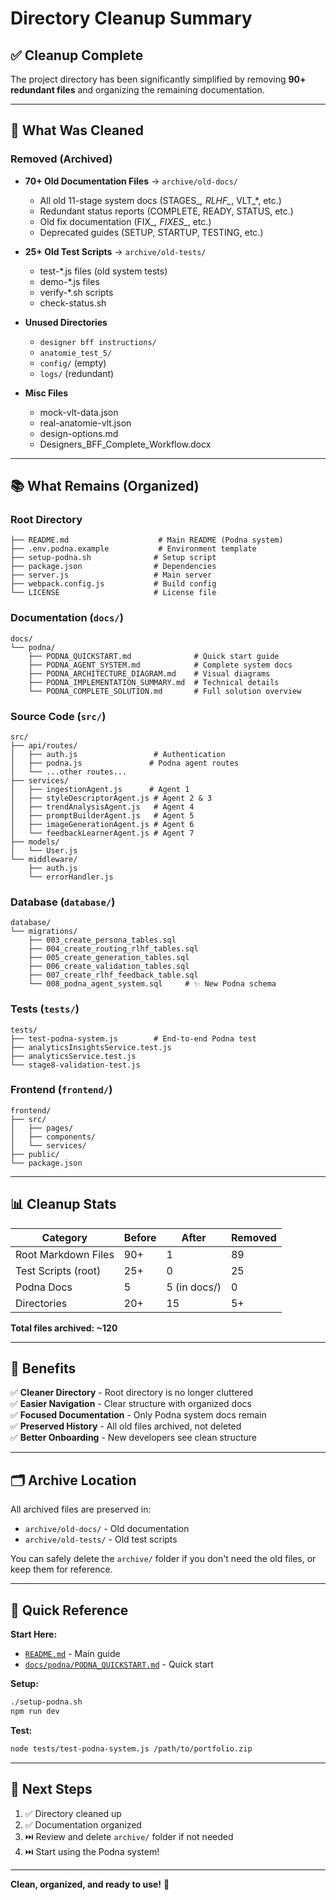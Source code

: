 # Directory Cleanup Summary

## ✅ Cleanup Complete

The project directory has been significantly simplified by removing **90+ redundant files** and organizing the remaining documentation.

---

## 📁 What Was Cleaned

### Removed (Archived)
- **70+ Old Documentation Files** → `archive/old-docs/`
  - All old 11-stage system docs (STAGES_*, RLHF_*, VLT_*, etc.)
  - Redundant status reports (COMPLETE, READY, STATUS, etc.)
  - Old fix documentation (FIX_*, FIXES_*, etc.)
  - Deprecated guides (SETUP, STARTUP, TESTING, etc.)

- **25+ Old Test Scripts** → `archive/old-tests/`
  - test-*.js files (old system tests)
  - demo-*.js files
  - verify-*.sh scripts
  - check-status.sh

- **Unused Directories**
  - `designer bff instructions/`
  - `anatomie_test_5/`
  - `config/` (empty)
  - `logs/` (redundant)

- **Misc Files**
  - mock-vlt-data.json
  - real-anatomie-vlt.json
  - design-options.md
  - Designers_BFF_Complete_Workflow.docx

---

## 📚 What Remains (Organized)

### Root Directory
```
├── README.md                    # Main README (Podna system)
├── .env.podna.example           # Environment template
├── setup-podna.sh              # Setup script
├── package.json                # Dependencies
├── server.js                   # Main server
├── webpack.config.js           # Build config
└── LICENSE                     # License file
```

### Documentation (`docs/`)
```
docs/
└── podna/
    ├── PODNA_QUICKSTART.md              # Quick start guide
    ├── PODNA_AGENT_SYSTEM.md            # Complete system docs
    ├── PODNA_ARCHITECTURE_DIAGRAM.md    # Visual diagrams
    ├── PODNA_IMPLEMENTATION_SUMMARY.md  # Technical details
    └── PODNA_COMPLETE_SOLUTION.md       # Full solution overview
```

### Source Code (`src/`)
```
src/
├── api/routes/
│   ├── auth.js                 # Authentication
│   ├── podna.js               # Podna agent routes
│   └── ...other routes...
├── services/
│   ├── ingestionAgent.js      # Agent 1
│   ├── styleDescriptorAgent.js # Agent 2 & 3
│   ├── trendAnalysisAgent.js   # Agent 4
│   ├── promptBuilderAgent.js   # Agent 5
│   ├── imageGenerationAgent.js # Agent 6
│   └── feedbackLearnerAgent.js # Agent 7
├── models/
│   └── User.js
└── middleware/
    ├── auth.js
    └── errorHandler.js
```

### Database (`database/`)
```
database/
└── migrations/
    ├── 003_create_persona_tables.sql
    ├── 004_create_routing_rlhf_tables.sql
    ├── 005_create_generation_tables.sql
    ├── 006_create_validation_tables.sql
    ├── 007_create_rlhf_feedback_table.sql
    └── 008_podna_agent_system.sql     # ✨ New Podna schema
```

### Tests (`tests/`)
```
tests/
├── test-podna-system.js        # End-to-end Podna test
├── analyticsInsightsService.test.js
├── analyticsService.test.js
└── stage8-validation-test.js
```

### Frontend (`frontend/`)
```
frontend/
├── src/
│   ├── pages/
│   ├── components/
│   └── services/
├── public/
└── package.json
```

---

## 📊 Cleanup Stats

| Category | Before | After | Removed |
|----------|--------|-------|---------|
| Root Markdown Files | 90+ | 1 | 89 |
| Test Scripts (root) | 25+ | 0 | 25 |
| Podna Docs | 5 | 5 (in docs/) | 0 |
| Directories | 20+ | 15 | 5+ |

**Total files archived: ~120**

---

## 🎯 Benefits

✅ **Cleaner Directory** - Root directory is no longer cluttered  
✅ **Easier Navigation** - Clear structure with organized docs  
✅ **Focused Documentation** - Only Podna system docs remain  
✅ **Preserved History** - All old files archived, not deleted  
✅ **Better Onboarding** - New developers see clean structure  

---

## 🗂️ Archive Location

All archived files are preserved in:
- `archive/old-docs/` - Old documentation
- `archive/old-tests/` - Old test scripts

You can safely delete the `archive/` folder if you don't need the old files, or keep them for reference.

---

## 📖 Quick Reference

**Start Here:**
- [`README.md`](README.md) - Main guide
- [`docs/podna/PODNA_QUICKSTART.md`](docs/podna/PODNA_QUICKSTART.md) - Quick start

**Setup:**
```bash
./setup-podna.sh
npm run dev
```

**Test:**
```bash
node tests/test-podna-system.js /path/to/portfolio.zip
```

---

## 🔄 Next Steps

1. ✅ Directory cleaned up
2. ✅ Documentation organized
3. ⏭️ Review and delete `archive/` folder if not needed
4. ⏭️ Start using the Podna system!

---

**Clean, organized, and ready to use!** 🎉
